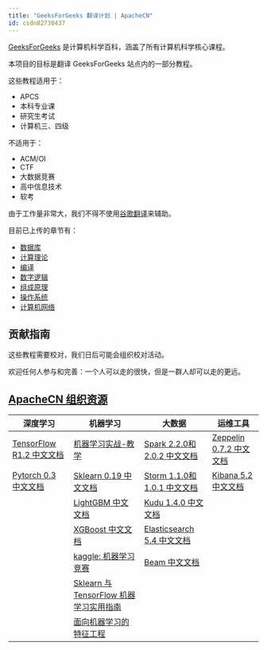 ```yaml
---
title: "GeeksForGeeks 翻译计划 | ApacheCN"
id: csdn82730437
---
```


[GeeksForGeeks](https://www.geeksforgeeks.org/) 是计算机科学百科，涵盖了所有计算机科学核心课程。

本项目的目标是翻译 GeeksForGeeks 站点内的一部分教程。

这些教程适用于：

*   APCS
*   本科专业课
*   研究生考试
*   计算机三、四级

不适用于：

*   ACM/OI
*   CTF
*   大数据竞赛
*   高中信息技术
*   软考

由于工作量非常大，我们不得不使用[谷歌翻译](https://translate.google.cn/)来辅助。

目前已上传的章节有：

*   [数据库](https://apachecn.github.io/geeksforgeeks-zh/docs/zh/db)
*   [计算理论](https://apachecn.github.io/geeksforgeeks-zh/docs/zh/comp-theory)
*   [编译](https://apachecn.github.io/geeksforgeeks-zh/docs/zh/compiler)
*   [数字逻辑](https://apachecn.github.io/geeksforgeeks-zh/docs/zh/digital-logic)
*   [组成原理](https://apachecn.github.io/geeksforgeeks-zh/docs/zh/arch)
*   [操作系统](https://apachecn.github.io/geeksforgeeks-zh/docs/zh/os)
*   [计算机网络](https://apachecn.github.io/geeksforgeeks-zh/docs/zh/net)

## 贡献指南

这些教程需要校对，我们日后可能会组织校对活动。

欢迎任何人参与和完善：一个人可以走的很快，但是一群人却可以走的更远。

## [ApacheCN 组织资源](http://www.apachecn.org/)

| 深度学习 | 机器学习 | 大数据 | 运维工具 |
| --- | --- | --- | --- |
| [TensorFlow R1.2 中文文档](http://cwiki.apachecn.org/pages/viewpage.action?pageId=10030122) | [机器学习实战-教学](https://github.com/apachecn/MachineLearning) | [Spark 2.2.0和2.0.2 中文文档](http://spark.apachecn.org/) | [Zeppelin 0.7.2 中文文档](http://cwiki.apachecn.org/pages/viewpage.action?pageId=10030467) |
| [Pytorch 0.3 中文文档](http://pytorch.apachecn.org) | [Sklearn 0.19 中文文档](http://sklearn.apachecn.org/) | [Storm 1.1.0和1.0.1 中文文档](http://storm.apachecn.org/) | [Kibana 5.2 中文文档](http://cwiki.apachecn.org/pages/viewpage.action?pageId=8159377) |
|  | [LightGBM 中文文档](http://lightgbm.apachecn.org/cn/latest) | [Kudu 1.4.0 中文文档](http://cwiki.apachecn.org/pages/viewpage.action?pageId=10813594) |  |
|  | [XGBoost 中文文档](http://xgboost.apachecn.org/cn/latest) | [Elasticsearch 5.4 中文文档](http://cwiki.apachecn.org/pages/viewpage.action?pageId=4260364) |  |
|  | [kaggle: 机器学习竞赛](https://github.com/apachecn/kaggle) | [Beam 中文文档](http://beam.apachecn.org/) |  |
|  | [Sklearn 与 TensorFlow 机器学习实用指南](https://github.com/apachecn/hands_on_Ml_with_Sklearn_and_TF) |  |  |
|  | [面向机器学习的特征工程](https://github.com/apachecn/feature-engineering-for-ml-zh) |  |  |